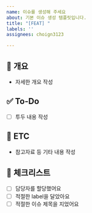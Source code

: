 ```yaml
---
name: 이슈를 생성해 주세요
about: 기본 이슈 생성 템플릿입니다.
title: "[FEAT] "
labels: ''
assignees: choign3123

---
```


## 📝 개요
- 자세한 개요 작성

## ✅ To-Do
- [ ] 투두 내용 작성

## 👀 ETC
- 참고자료 등 기타 내용 작성

## 📌 체크리스트
- [ ] 담당자를 할당했어요
- [ ] 적절한 label을 달았아요
- [ ] 적절한 이슈 제목을 지었어요
